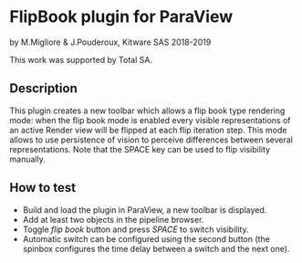 FlipBook plugin for ParaView
============================

by M.Migliore & J.Pouderoux, Kitware SAS 2018-2019

This work was supported by Total SA.

Description
-----------

This plugin creates a new toolbar which allows a flip book type
rendering mode: when the flip book mode is enabled every visible representations
of an active Render view will be flipped at each flip iteration step.
This mode allows to use persistence of vision to perceive differences between
several representations. Note that the SPACE key can be used to flip visibility manually.

How to test
-----------

* Build and load the plugin in ParaView, a new toolbar is displayed.
* Add at least two objects in the pipeline browser.
* Toggle _flip book_ button and press _SPACE_ to switch visibility.
* Automatic switch can be configured using the second button (the spinbox configures the time delay between a switch and the next one).
